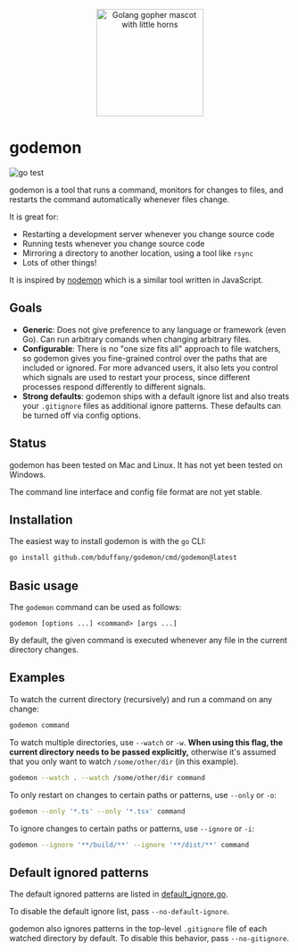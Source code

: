 <p align="center">
  <img src="https://user-images.githubusercontent.com/2414826/154606331-751abc5a-2c92-40d0-bc89-bd772397a14f.png"
       width="192"
       height="192"
       alt="Golang gopher mascot with little horns" />
</p>

# godemon

![go test](https://github.com/bduffany/godemon/actions/workflows/test.yaml/badge.svg)

godemon is a tool that runs a command, monitors for changes to files,
and restarts the command automatically whenever files change.

It is great for:

- Restarting a development server whenever you change source code
- Running tests whenever you change source code
- Mirroring a directory to another location, using a tool like `rsync`
- Lots of other things!

It is inspired by [nodemon](https://github.com/remy/nodemon) which
is a similar tool written in JavaScript.

## Goals

- **Generic**: Does not give preference to any language or framework (even
  Go). Can run arbitrary comands when changing arbitrary files.
- **Configurable**: There is no "one size fits all" approach to file
  watchers, so godemon gives you fine-grained control over the paths that
  are included or ignored. For more advanced users, it also lets you
  control which signals are used to restart your process, since different
  processes respond differently to different signals.
- **Strong defaults**: godemon ships with a default ignore list and also
  treats your `.gitignore` files as additional ignore patterns. These
  defaults can be turned off via config options.

## Status

godemon has been tested on Mac and Linux. It has not yet been tested on
Windows.

The command line interface and config file format are not yet stable.

## Installation

The easiest way to install godemon is with the `go` CLI:

```bash
go install github.com/bduffany/godemon/cmd/godemon@latest
```

## Basic usage

The `godemon` command can be used as follows:

```
godemon [options ...] <command> [args ...]
```

By default, the given command is executed whenever any file in the current
directory changes.

## Examples

To watch the current directory (recursively) and run a command on any
change:

```bash
godemon command
```

To watch multiple directories, use `--watch` or `-w`. **When using this
flag, the current directory needs to be passed explicitly,** otherwise
it's assumed that you only want to watch `/some/other/dir` (in this
example).

```bash
godemon --watch . --watch /some/other/dir command
```

To only restart on changes to certain paths or patterns, use `--only` or
`-o`:

```bash
godemon --only '*.ts' --only '*.tsx' command
```

To ignore changes to certain paths or patterns, use `--ignore` or `-i`:

```bash
godemon --ignore '**/build/**' --ignore '**/dist/**' command
```

## Default ignored patterns

The default ignored patterns are listed in
[default_ignore.go](https://github.com/bduffany/godemon/tree/master/default_ignore.go).

To disable the default ignore list, pass `--no-default-ignore`.

godemon also ignores patterns in the top-level `.gitignore` file of each
watched directory by default. To disable this behavior, pass
`--no-gitignore`.
